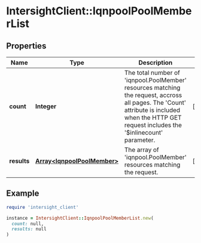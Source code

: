 # IntersightClient::IqnpoolPoolMemberList

## Properties

| Name | Type | Description | Notes |
| ---- | ---- | ----------- | ----- |
| **count** | **Integer** | The total number of &#39;iqnpool.PoolMember&#39; resources matching the request, accross all pages. The &#39;Count&#39; attribute is included when the HTTP GET request includes the &#39;$inlinecount&#39; parameter. | [optional] |
| **results** | [**Array&lt;IqnpoolPoolMember&gt;**](IqnpoolPoolMember.md) | The array of &#39;iqnpool.PoolMember&#39; resources matching the request. | [optional] |

## Example

```ruby
require 'intersight_client'

instance = IntersightClient::IqnpoolPoolMemberList.new(
  count: null,
  results: null
)
```

